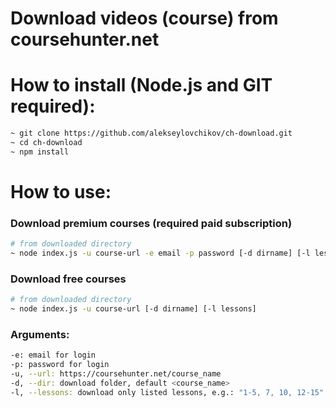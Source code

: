 # Download videos (course) from coursehunter.net

# How to install (Node.js and GIT required):

```sh
~ git clone https://github.com/alekseylovchikov/ch-download.git
~ cd ch-download
~ npm install
```

# How to use:

### Download premium courses (required paid subscription)

```sh
# from downloaded directory
~ node index.js -u course-url -e email -p password [-d dirname] [-l lessons]
```

### Download free courses

```sh
# from downloaded directory
~ node index.js -u course-url [-d dirname] [-l lessons]
```

### Arguments:

```sh
-e: email for login
-p: password for login
-u, --url: https://coursehunter.net/course_name
-d, --dir: download folder, default <course_name>
-l, --lessons: download only listed lessons, e.g.: "1-5, 7, 10, 12-15" or 3-7,9,11,15-20
```

